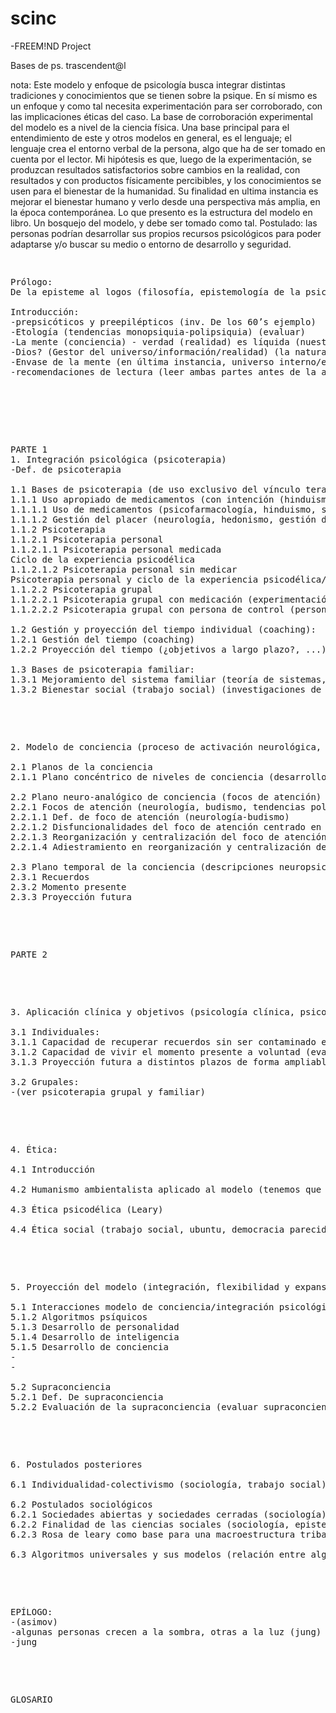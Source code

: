 # scinc

-FREEM!ND Project
 
 Bases de ps. trascendent@l
 
 nota:
 Este modelo y enfoque de psicología busca integrar distintas tradiciones y conocimientos que se 
 tienen sobre la psique.
En sí mismo es un enfoque y como tal necesita experimentación para ser corroborado, con las implicaciones 
éticas del caso. 
La base de corroboración experimental del modelo es a nivel de la ciencia física.
 Una base principal para el entendimiento de este y otros modelos en general, es el lenguaje; el lenguaje 
 crea el entorno verbal de la persona, algo que ha de ser tomado en cuenta por el lector.
Mi hipótesis es que, luego de la experimentación, se produzcan resultados satisfactorios sobre cambios 
en la realidad, con resultados y con productos físicamente percibibles, y los conocimientos se usen para 
el bienestar de la humanidad. Su finalidad en ultima instancia es mejorar el bienestar humano y 
verlo desde una perspectiva más amplia, en la época contemporánea.
Lo que presento es la estructura del modelo en libro. Un bosquejo del modelo, y debe ser tomado como tal.
Postulado: las personas podrían desarrollar sus propios recursos psicológicos para poder adaptarse y/o buscar su medio o entorno de desarrollo y seguridad.

<pre>
<p>
Prólogo:
De la episteme al logos (filosofía, epistemología de la psicología)

Introducción:
-prepsicóticos y preepilépticos (inv. De los 60’s ejemplo)
-Etología (tendencias monopsiquia-polipsiquia) (evaluar)
-La mente (conciencia) - verdad (realidad) es líquida (nuestro inconsciente está conectado con el inconsciente universal (dios)) (teología) (jung, inconsciente colectivo).
-Dios? (Gestor del universo/información/realidad) (la naturaleza divina) (física-teología)
-Envase de la mente (en última instancia, universo interno/externo explorado)
-recomendaciones de lectura (leer ambas partes antes de la aplicación, ...)
 </p>
 
 <p>
PARTE 1
1. Integración psicológica (psicoterapia)
-Def. de psicoterapia

1.1 Bases de psicoterapia (de uso exclusivo del vínculo terapéutico):
1.1.1 Uso apropiado de medicamentos (con intención (hinduismo - set and setting (lugar y contexto))) y gestión del placer:
1.1.1.1 Uso de medicamentos (psicofarmacología, hinduismo, set and setting (lugar y contexto))
1.1.1.2 Gestión del placer (neurología, hedonismo, gestión del tiempo, hinduismo)
1.1.2 Psicoterapia
1.1.2.1 Psicoterapia personal
1.1.2.1.1 Psicoterapia personal medicada
Ciclo de la experiencia psicodélica
1.1.2.1.2 Psicoterapia personal sin medicar
Psicoterapia personal y ciclo de la experiencia psicodélica/psicoterapéutica (establecer diferencias)
1.1.2.2 Psicoterapia grupal
1.1.2.2.1 Psicoterapia grupal con medicación (experimentación con ciencia física) (mencionar la ética psicodélica de Leary)
1.1.2.2.2 Psicoterapia grupal con persona de control (persona sin medicar) (experimentación con ciencia física) (mencionar la ética psicodélica de Leary)

1.2 Gestión y proyección del tiempo individual (coaching):
1.2.1 Gestión del tiempo (coaching)
1.2.2 Proyección del tiempo (¿objetivos a largo plazo?, ...)

1.3 Bases de psicoterapia familiar:
1.3.1 Mejoramiento del sistema familiar (teoría de sistemas, psicoterapia grupal, psicoterapia familiar)
1.3.2 Bienestar social (trabajo social) (investigaciones de sociología)
</p>

<p>
2. Modelo de conciencia (proceso de activación neurológica, para generar capacidad de insight (no puedes ser más sensible al placer sin ser más sensible al dolor (Alan Watts) (evaluar desarrollo de sensibilidad perceptiva))):

2.1 Planos de la conciencia
2.1.1 Plano concéntrico de niveles de conciencia (desarrollo-activación de la conciencia) (circuitos/niveles de Leary y RAW, psicología del desarrollo, monopsiquia-polipsiquia (etología), biología-etología-neurología-focos de atención, budismo))

2.2 Plano neuro-analógico de conciencia (focos de atención)
2.2.1 Focos de atención (neurología, budismo, tendencias polipsiquia-monopsiquia como condiciones de la experimentación polipsíquica (etología)):
2.2.1.1 Def. de foco de atención (neurología-budismo)
2.2.1.2 Disfuncionalidades del foco de atención centrado en el presente (evitación del vacío existencial y su sintomatología (budismo-psicoterapia general, desarrollo de la personalidad, mindfulness))
2.2.1.3 Reorganización y centralización del foco de atención (terapia cognitivo-conductual/algoritmos, budismo, técnicas de meditación, mindfulness)
2.2.1.4 Adiestramiento en reorganización y centralización del foco de atención (conductismo-algoritmos, técnicas de meditación, budismo, mindfulness)

2.3 Plano temporal de la conciencia (descripciones neuropsicológicas y algorítmicas):
2.3.1 Recuerdos
2.3.2 Momento presente
2.3.3 Proyección futura
</p>

<p>
PARTE 2
</p>

<p>
3. Aplicación clínica y objetivos (psicología clínica, psicoterapia) (postulado: las personas podrían desarrollar sus propios recursos psicológicos para poder adaptarse y/o buscar su medio o entorno de desarrollo y seguridad) (desarrollo de personalidad) (jung):

3.1 Individuales:
3.1.1 Capacidad de recuperar recuerdos sin ser contaminado emocionalmente por ellos (test de evaluación de sensibilidad al trauma)
3.1.2 Capacidad de vivir el momento presente a voluntad (evaluación de atención/mindfulness)
3.1.3 Proyección futura a distintos plazos de forma ampliable (nivel individual) (planificación de proyectos u objetivos personales, coaching) (nivel grupal)

3.2 Grupales:
-(ver psicoterapia grupal y familiar)
</p>

<p>
4. Ética:

4.1 Introducción

4.2 Humanismo ambientalista aplicado al modelo (tenemos que tomar en cuenta que queremos llegar a ser como sociedad, así no contaminaríamos el modelo psicológicamente)

4.3 Ética psicodélica (Leary)

4.4 Ética social (trabajo social, ubuntu, democracia parecidos en otras culturas)
</p>

<p>
5. Proyección del modelo (integración, flexibilidad y expansión de inteligencia, desarrollo de la atención basada en el modelo ético)

5.1 Interacciones modelo de conciencia/integración psicológica:
5.1.2 Algoritmos psíquicos
5.1.3 Desarrollo de personalidad
5.1.4 Desarrollo de inteligencia
5.1.5 Desarrollo de conciencia
-
-

5.2 Supraconciencia
5.2.1 Def. De supraconciencia
5.2.2 Evaluación de la supraconciencia (evaluar supraconciencia: mindfulness/flexibilidad mono-polipsíquia/inteligencia (raven ej)/desarrollo de conciencia (plano concéntrico de la conciencia))
</p>

<p>
6. Postulados posteriores

6.1 Individualidad-colectivismo (sociología, trabajo social), def. de civilización (sociología) y función social del arte (antropología, sociología)

6.2 Postulados sociológicos
6.2.1 Sociedades abiertas y sociedades cerradas (sociología)
6.2.2 Finalidad de las ciencias sociales (sociología, epistemología de las ciencias sociales)
6.2.3 Rosa de leary como base para una macroestructura tribal-civilización (rosa de leary - alg.?)

6.3 Algoritmos universales y sus modelos (relación entre algoritmos universales y sus modelos) (calendarios y horóscopos por cultura) (objetivo de estos modelos (¿predecir?))
</p>

<p>
EPÍLOGO:
-(asimov)
-algunas personas crecen a la sombra, otras a la luz (jung)
-jung
 </p>
<p>
GLOSARIO
</p>
</pre>
